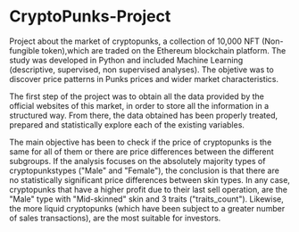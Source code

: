 # CryptoPunks-Project

Project about the market of cryptopunks, a collection of 10,000 NFT (Non-fungible token),which are traded on the Ethereum blockchain platform.
The study was developed in Python and included Machine Learning (descriptive, supervised, non supervised analyses). The objetive was to discover price patterns in Punks prices and wider market characteristics.

The first step of the project was to obtain all the data provided by the official websites of this market, in order to store all the information in a structured way. From there, the data obtained has been properly treated, prepared and statistically explore each of the existing variables.

The main objective has been to check if the price of cryptopunks is the same for all of them or there are price differences between the different subgroups. If the analysis focuses on the absolutely majority types of cryptopunkstypes ("Male" and "Female"), the conclusion is that there are no statistically significant price differences between skin types. In any case, cryptopunks that have a higher profit due to their last sell operation, are the "Male" type with "Mid-skinned" skin and 3 traits ("traits_count"). Likewise, the more liquid cryptopunks (which have been subject to a greater number of sales transactions), are the most suitable for investors.
